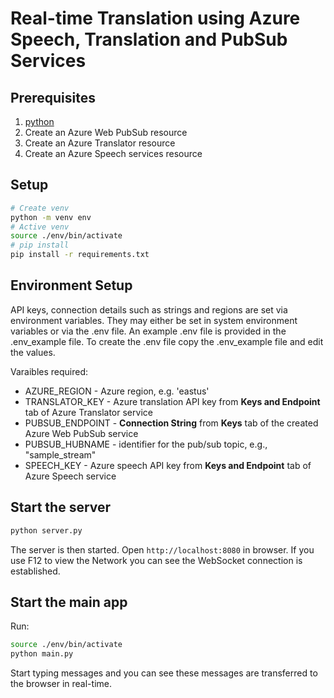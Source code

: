 # Real-time Translation using Azure Speech, Translation and PubSub Services


## Prerequisites

1. [python](https://www.python.org/)
2. Create an Azure Web PubSub resource
3. Create an Azure Translator resource
4. Create an Azure Speech services resource

## Setup

```bash
# Create venv
python -m venv env
# Active venv
source ./env/bin/activate
# pip install
pip install -r requirements.txt
```

## Environment Setup

API keys, connection details such as strings and regions are set via environment variables.  They may either be set in system environment variables or via the .env file.  An example .env file is provided in the .env_example file.  To create the .env file copy the .env_example file and edit the values.

Varaibles required:
* AZURE_REGION - Azure region, e.g. 'eastus'
* TRANSLATOR_KEY - Azure translation API key from **Keys and Endpoint** tab of Azure Translator service
* PUBSUB_ENDPOINT - **Connection String** from **Keys** tab of the created Azure Web PubSub service
* PUBSUB_HUBNAME - identifier for the pub/sub topic, e.g., "sample_stream"
* SPEECH_KEY - Azure speech API key from **Keys and Endpoint** tab of Azure Speech service

## Start the server

```bash
python server.py 
```

The server is then started. Open `http://localhost:8080` in browser. If you use F12 to view the Network you can see the WebSocket connection is established.

## Start the main app

Run:

```bash
source ./env/bin/activate
python main.py
```

Start typing messages and you can see these messages are transferred to the browser in real-time.